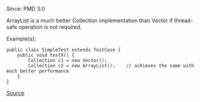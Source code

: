 Since: PMD 3.0

ArrayList is a much better Collection implementation than Vector if thread-safe operation is not required.

Example(s):
```
public class SimpleTest extends TestCase {
	public void testX() {
		Collection c1 = new Vector();		
		Collection c2 = new ArrayList();	// achieves the same with much better performance
	}
}
```

[Source](https://pmd.github.io/pmd-5.5.4/pmd-java/rules/java/optimizations.html#UseArrayListInsteadOfVector)
